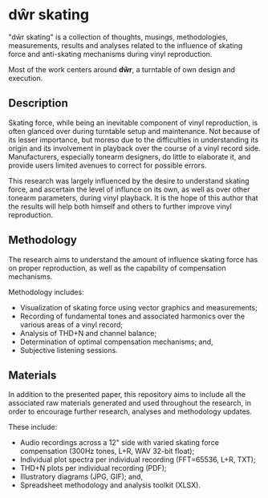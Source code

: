 # dŵr skating

"dŵr skating" is a collection of thoughts, musings, methodologies, measurements, results and analyses related to the influence of skating force and anti-skating mechanisms during vinyl reproduction.

Most of the work centers around **dŵr**, a turntable of own design and execution.

## Description

Skating force, while being an inevitable component of vinyl reproduction, is often glanced over during turntable setup and maintenance. Not because of its lesser importance, but moreso due to the difficulties in understanding its origin and its involvement in playback over the course of a vinyl record side. Manufacturers, especially tonearm designers, do little to elaborate it, and provide users limited avenues to correct for possible errors.

This research was largely influenced by the desire to understand skating force, and ascertain the level of influnce on its own, as well as over other tonearm parameters, during vinyl playback. It is the hope of this author that the results will help both himself and others to further improve vinyl reproduction.

## Methodology

The research aims to understand the amount of influence skating force has on proper reproduction, as well as the capability of compensation mechanisms.

Methodology includes:

- Visualization of skating force using vector graphics and measurements;
- Recording of fundamental tones and associated harmonics over the various areas of a vinyl record;
- Analysis of THD+N and channel balance;
- Determination of optimal compensation mechanisms; and,
- Subjective listening sessions.

## Materials

In addition to the presented paper, this repository aims to include all the associated raw materials generated and used throughout the research, in order to encourage further research, analyses and methodology updates.

These include:

- Audio recordings across a 12" side with varied skating force compensation (300Hz tones, L+R, WAV 32-bit float);
- Individual plot spectra per individual recording (FFT=65536, L+R, TXT);
- THD+N plots per individual recording (PDF);
- Illustratory diagrams (JPG, GIF); and,
- Spreadsheet methodology and analysis toolkit (XLSX).